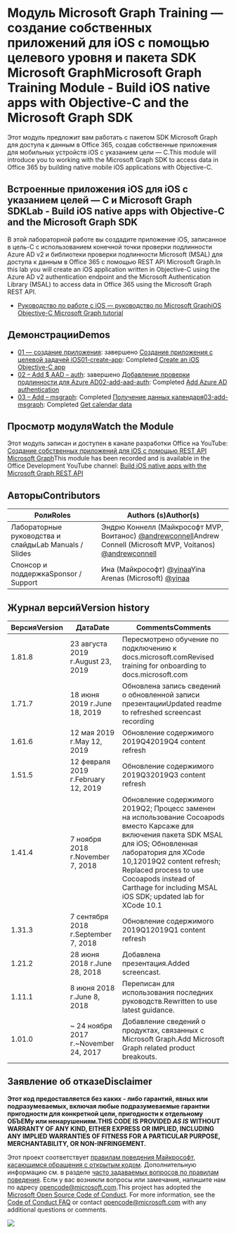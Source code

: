 # <a name="microsoft-graph-training-module---build-ios-native-apps-with-objective-c-and-the-microsoft-graph-sdk"></a><span data-ttu-id="abf2d-101">Модуль Microsoft Graph Training — создание собственных приложений для iOS с помощью целевого уровня и пакета SDK Microsoft Graph</span><span class="sxs-lookup"><span data-stu-id="abf2d-101">Microsoft Graph Training Module - Build iOS native apps with Objective-C and the Microsoft Graph SDK</span></span>

<span data-ttu-id="abf2d-102">Этот модуль предложит вам работать с пакетом SDK Microsoft Graph для доступа к данным в Office 365, создав собственные приложения для мобильных устройств iOS с указанием цели — C.</span><span class="sxs-lookup"><span data-stu-id="abf2d-102">This module will introduce you to working with the Microsoft Graph SDK to access data in Office 365 by building native mobile iOS applications with Objective-C.</span></span>

## <a name="lab---build-ios-native-apps-with-objective-c-and-the-microsoft-graph-sdk"></a><span data-ttu-id="abf2d-103">Встроенные приложения iOS для iOS с указанием целей — C и Microsoft Graph SDK</span><span class="sxs-lookup"><span data-stu-id="abf2d-103">Lab - Build iOS native apps with Objective-C and the Microsoft Graph SDK</span></span>

<span data-ttu-id="abf2d-104">В этой лабораторной работе вы создадите приложение iOS, записанное в цель-C с использованием конечной точки проверки подлинности Azure AD v2 и библиотеки проверки подлинности Microsoft (MSAL) для доступа к данным в Office 365 с помощью REST API Microsoft Graph.</span><span class="sxs-lookup"><span data-stu-id="abf2d-104">In this lab you will create an iOS application written in Objective-C using the Azure AD v2 authentication endpoint and the Microsoft Authentication Library (MSAL) to access data in Office 365 using the Microsoft Graph REST API.</span></span>

- [<span data-ttu-id="abf2d-105">Руководство по работе с iOS — руководство по Microsoft Graph</span><span class="sxs-lookup"><span data-stu-id="abf2d-105">iOS Objective-C Microsoft Graph tutorial</span></span>](https://docs.microsoft.com/graph/tutorials/ios-objectivec)

## <a name="demos"></a><span data-ttu-id="abf2d-106">Демонстрации</span><span class="sxs-lookup"><span data-stu-id="abf2d-106">Demos</span></span>

- <span data-ttu-id="abf2d-107">[01 — создание приложения](demos/01-create-app): завершено [Создание приложения с целевой задачей iOS](https://docs.microsoft.com/graph/tutorials/ios-objectivec?tutorial-step=1)</span><span class="sxs-lookup"><span data-stu-id="abf2d-107">[01-create-app](demos/01-create-app): Completed [Create an iOS Objective-C app](https://docs.microsoft.com/graph/tutorials/ios-objectivec?tutorial-step=1)</span></span>
- <span data-ttu-id="abf2d-108">[02 – Add $ AAD – auth](demos/02-add-aad-auth): завершено [Добавление проверки подлинности для Azure AD](https://docs.microsoft.com/graph/tutorials/ios-objectivec?tutorial-step=3)</span><span class="sxs-lookup"><span data-stu-id="abf2d-108">[02-add-aad-auth](demos/02-add-aad-auth): Completed [Add Azure AD authentication](https://docs.microsoft.com/graph/tutorials/ios-objectivec?tutorial-step=3)</span></span>
- <span data-ttu-id="abf2d-109">[03 – Add – msgraph](demos/03-add-msgraph): Completed [Получение данных календаря](https://docs.microsoft.com/graph/tutorials/ios-objectivec?tutorial-step=4)</span><span class="sxs-lookup"><span data-stu-id="abf2d-109">[03-add-msgraph](demos/03-add-msgraph): Completed [Get calendar data](https://docs.microsoft.com/graph/tutorials/ios-objectivec?tutorial-step=4)</span></span>

## <a name="watch-the-module"></a><span data-ttu-id="abf2d-110">Просмотр модуля</span><span class="sxs-lookup"><span data-stu-id="abf2d-110">Watch the Module</span></span>

<span data-ttu-id="abf2d-111">Этот модуль записан и доступен в канале разработки Office на YouTube: [Создание собственных приложений для iOS с помощью REST API Microsoft Graph](https://youtu.be/Gg8Qy1Dqyzw)</span><span class="sxs-lookup"><span data-stu-id="abf2d-111">This module has been recorded and is available in the Office Development YouTube channel: [Build iOS native apps with the Microsoft Graph REST API](https://youtu.be/Gg8Qy1Dqyzw)</span></span>

## <a name="contributors"></a><span data-ttu-id="abf2d-112">Авторы</span><span class="sxs-lookup"><span data-stu-id="abf2d-112">Contributors</span></span>

|        <span data-ttu-id="abf2d-113">Роли</span><span class="sxs-lookup"><span data-stu-id="abf2d-113">Roles</span></span>         |                                       <span data-ttu-id="abf2d-114">Authors (s)</span><span class="sxs-lookup"><span data-stu-id="abf2d-114">Author(s)</span></span>                                       |
| -------------------- | ------------------------------------------------------------------------------------- |
| <span data-ttu-id="abf2d-115">Лабораторные руководства и слайды</span><span class="sxs-lookup"><span data-stu-id="abf2d-115">Lab Manuals / Slides</span></span> | <span data-ttu-id="abf2d-116">Эндрю Коннелл (Майкрософт MVP, Воитанос) [@andrewconnell](//github.com/andrewconnell)</span><span class="sxs-lookup"><span data-stu-id="abf2d-116">Andrew Connell (Microsoft MVP, Voitanos) [@andrewconnell](//github.com/andrewconnell)</span></span> |
| <span data-ttu-id="abf2d-117">Спонсор и поддержка</span><span class="sxs-lookup"><span data-stu-id="abf2d-117">Sponsor / Support</span></span>    | <span data-ttu-id="abf2d-118">Ина (Майкрософт) [@yinaa](//github.com/yinaa)</span><span class="sxs-lookup"><span data-stu-id="abf2d-118">Yina Arenas (Microsoft) [@yinaa](//github.com/yinaa)</span></span>                                  |

## <a name="version-history"></a><span data-ttu-id="abf2d-119">Журнал версий</span><span class="sxs-lookup"><span data-stu-id="abf2d-119">Version history</span></span>

| <span data-ttu-id="abf2d-120">Версия</span><span class="sxs-lookup"><span data-stu-id="abf2d-120">Version</span></span> |        <span data-ttu-id="abf2d-121">Дата</span><span class="sxs-lookup"><span data-stu-id="abf2d-121">Date</span></span>        |                                                               <span data-ttu-id="abf2d-122">Comments</span><span class="sxs-lookup"><span data-stu-id="abf2d-122">Comments</span></span>                                                               |
| ------- | ------------------ | ------------------------------------------------------------------------------------------------------------------------------------ |
| <span data-ttu-id="abf2d-123">1.8</span><span class="sxs-lookup"><span data-stu-id="abf2d-123">1.8</span></span>     | <span data-ttu-id="abf2d-124">23 августа 2019 г.</span><span class="sxs-lookup"><span data-stu-id="abf2d-124">August 23, 2019</span></span>    | <span data-ttu-id="abf2d-125">Пересмотрено обучение по подключению к docs.microsoft.com</span><span class="sxs-lookup"><span data-stu-id="abf2d-125">Revised training for onboarding to docs.microsoft.com</span></span>                                                                                |
| <span data-ttu-id="abf2d-126">1.7</span><span class="sxs-lookup"><span data-stu-id="abf2d-126">1.7</span></span>     | <span data-ttu-id="abf2d-127">18 июня 2019 г.</span><span class="sxs-lookup"><span data-stu-id="abf2d-127">June 18, 2019</span></span>      | <span data-ttu-id="abf2d-128">Обновлена запись сведений о обновленной записи презентации</span><span class="sxs-lookup"><span data-stu-id="abf2d-128">Updated readme to refreshed screencast recording</span></span>                                                                                     |
| <span data-ttu-id="abf2d-129">1.6</span><span class="sxs-lookup"><span data-stu-id="abf2d-129">1.6</span></span>     | <span data-ttu-id="abf2d-130">12 мая 2019 г.</span><span class="sxs-lookup"><span data-stu-id="abf2d-130">May 12, 2019</span></span>       | <span data-ttu-id="abf2d-131">Обновление содержимого 2019Q4</span><span class="sxs-lookup"><span data-stu-id="abf2d-131">2019Q4 content refresh</span></span>                                                                                                               |
| <span data-ttu-id="abf2d-132">1.5</span><span class="sxs-lookup"><span data-stu-id="abf2d-132">1.5</span></span>     | <span data-ttu-id="abf2d-133">12 февраля 2019 г.</span><span class="sxs-lookup"><span data-stu-id="abf2d-133">February 12, 2019</span></span>  | <span data-ttu-id="abf2d-134">Обновление содержимого 2019Q3</span><span class="sxs-lookup"><span data-stu-id="abf2d-134">2019Q3 content refresh</span></span>                                                                                                               |
| <span data-ttu-id="abf2d-135">1.4</span><span class="sxs-lookup"><span data-stu-id="abf2d-135">1.4</span></span>     | <span data-ttu-id="abf2d-136">7 ноября 2018 г.</span><span class="sxs-lookup"><span data-stu-id="abf2d-136">November 7, 2018</span></span>   | <span data-ttu-id="abf2d-137">Обновление содержимого 2019Q2; Процесс заменен на использование Cocoapods вместо Карсаже для включения пакета SDK MSAL для iOS; Обновленная лаборатория для XCode 10,1</span><span class="sxs-lookup"><span data-stu-id="abf2d-137">2019Q2 content refresh; Replaced process to use Cocoapods instead of Carthage for including MSAL iOS SDK; updated lab for XCode 10.1</span></span> |
| <span data-ttu-id="abf2d-138">1.3</span><span class="sxs-lookup"><span data-stu-id="abf2d-138">1.3</span></span>     | <span data-ttu-id="abf2d-139">7 сентября 2018 г.</span><span class="sxs-lookup"><span data-stu-id="abf2d-139">September 7, 2018</span></span>  | <span data-ttu-id="abf2d-140">Обновление содержимого 2019Q1</span><span class="sxs-lookup"><span data-stu-id="abf2d-140">2019Q1 content refresh</span></span>                                                                                                               |
| <span data-ttu-id="abf2d-141">1.2</span><span class="sxs-lookup"><span data-stu-id="abf2d-141">1.2</span></span>     | <span data-ttu-id="abf2d-142">28 июня 2018 г.</span><span class="sxs-lookup"><span data-stu-id="abf2d-142">June 28, 2018</span></span>      | <span data-ttu-id="abf2d-143">Добавлена презентация.</span><span class="sxs-lookup"><span data-stu-id="abf2d-143">Added screencast.</span></span>                                                                                                                    |
| <span data-ttu-id="abf2d-144">1.1</span><span class="sxs-lookup"><span data-stu-id="abf2d-144">1.1</span></span>     | <span data-ttu-id="abf2d-145">8 июня 2018 г.</span><span class="sxs-lookup"><span data-stu-id="abf2d-145">June 8, 2018</span></span>       | <span data-ttu-id="abf2d-146">Переписан для использования последних руководств.</span><span class="sxs-lookup"><span data-stu-id="abf2d-146">Rewritten to use latest guidance.</span></span>                                                                                                    |
| <span data-ttu-id="abf2d-147">1.0</span><span class="sxs-lookup"><span data-stu-id="abf2d-147">1.0</span></span>     | <span data-ttu-id="abf2d-148">~ 24 ноября 2017 г.</span><span class="sxs-lookup"><span data-stu-id="abf2d-148">~November 24, 2017</span></span> | <span data-ttu-id="abf2d-149">Добавление сведений о продуктах, связанных с Microsoft Graph.</span><span class="sxs-lookup"><span data-stu-id="abf2d-149">Add Microsoft Graph related product breakouts.</span></span>                                                                                       |

## <a name="disclaimer"></a><span data-ttu-id="abf2d-150">Заявление об отказе</span><span class="sxs-lookup"><span data-stu-id="abf2d-150">Disclaimer</span></span>

<span data-ttu-id="abf2d-151">**Этот код предоставляется без каких _-_ либо гарантий, явных или подразумеваемых, включая любые подразумеваемые гарантии пригодности для конкретной цели, пригодности к отдельному ОБЪЕМу или ненарушениям.**</span><span class="sxs-lookup"><span data-stu-id="abf2d-151">**THIS CODE IS PROVIDED _AS IS_ WITHOUT WARRANTY OF ANY KIND, EITHER EXPRESS OR IMPLIED, INCLUDING ANY IMPLIED WARRANTIES OF FITNESS FOR A PARTICULAR PURPOSE, MERCHANTABILITY, OR NON-INFRINGEMENT.**</span></span>

<span data-ttu-id="abf2d-p101">Этот проект соответствует [правилам поведения Майкрософт, касающимся обращения с открытым кодом](https://opensource.microsoft.com/codeofconduct/). Дополнительную информацию см. в разделе [часто задаваемых вопросов по правилам поведения](https://opensource.microsoft.com/codeofconduct/faq/). Если у вас возникли вопросы или замечания, напишите нам по адресу [opencode@microsoft.com](mailto:opencode@microsoft.com).</span><span class="sxs-lookup"><span data-stu-id="abf2d-p101">This project has adopted the [Microsoft Open Source Code of Conduct](https://opensource.microsoft.com/codeofconduct/). For more information, see the [Code of Conduct FAQ](https://opensource.microsoft.com/codeofconduct/faq/) or contact [opencode@microsoft.com](mailto:opencode@microsoft.com) with any additional questions or comments.</span></span>

<img src="https://telemetry.sharepointpnp.com/msgraph-training-ios-objectivec" />
